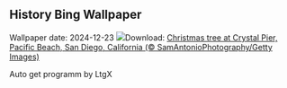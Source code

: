 ## History Bing Wallpaper
Wallpaper date: 2024-12-23
![](https://www.bing.com/th?id=OHR.CrystalPier_EN-US0086755810_UHD.jpg&w=1000)Download: [Christmas tree at Crystal Pier, Pacific Beach, San Diego, California (© SamAntonioPhotography/Getty Images)](https://www.bing.com/th?id=OHR.CrystalPier_EN-US0086755810_UHD.jpg)

Auto get programm by LtgX
